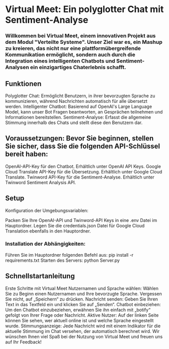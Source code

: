 # Virtual Meet: Ein polyglotter Chat mit Sentiment-Analyse
### Willkommen bei Virtual Meet, einem innovativen Projekt aus dem Modul "Verteilte Systeme". Unser Ziel war es, ein Mashup zu kreieren, das nicht nur eine plattformübergreifende Kommunikation ermöglicht, sondern auch durch die Integration eines intelligenten Chatbots und Sentiment-Analysen ein einzigartiges Chaterlebnis schafft.

## Funktionen
 Polyglotter Chat: Ermöglicht Benutzern, in ihrer bevorzugten Sprache zu kommunizieren, während Nachrichten automatisch für alle übersetzt werden.
 Intelligenter Chatbot: Basierend auf OpenAI's Large Language Model, kann unser Bot Fragen beantworten, an Gesprächen teilnehmen und Informationen bereitstellen.
 Sentiment-Analyse: Erfasst die allgemeine Stimmung innerhalb des Chats und stellt diese den Benutzern dar.
## Voraussetzungen: Bevor Sie beginnen, stellen Sie sicher, dass Sie die folgenden API-Schlüssel bereit haben:

OpenAI-API-Key für den Chatbot. Erhältlich unter OpenAI API Keys.
Google Cloud Translate API-Key für die Übersetzung. Erhältlich unter Google Cloud Translate.
Twinword API-Key für die Sentiment-Analyse. Erhältlich unter Twinword Sentiment Analysis API.
## Setup
Konfiguration der Umgebungsvariablen:

Packen Sie Ihre OpenAI-API und Twinword-API Keys in eine .env Datei im Hauptordner.
Legen Sie die credentials.json Datei für Google Cloud Translation ebenfalls in den Hauptordner.

### Installation der Abhängigkeiten:
Führen Sie im Hauptordner folgenden Befehl aus:
pip install -r requirements.txt
Starten des Servers:
python Server.py

## Schnellstartanleitung
Erste Schritte mit Virtual Meet
Nutzernamen und Sprache wählen: Wählen Sie zu Beginn einen Nutzernamen und Ihre bevorzugte Sprache. Vergessen Sie nicht, auf „Speichern“ zu drücken.
Nachricht senden: Geben Sie Ihren Text in das Textfeld ein und klicken Sie auf „Senden“.
Chatbot einbeziehen: Um den Chatbot einzubeziehen, erwähnen Sie ihn einfach mit „botify“ gefolgt von Ihrer Frage oder Nachricht.
Aktive Nutzer: Auf der linken Seite können Sie sehen, wer aktuell online ist und welche Sprache eingestellt wurde.
Stimmungsanzeige: Jede Nachricht wird mit einem Indikator für die aktuelle Stimmung im Chat versehen, der automatisch berechnet wird.
Wir wünschen Ihnen viel Spaß bei der Nutzung von Virtual Meet und freuen uns auf Ihr Feedback!
